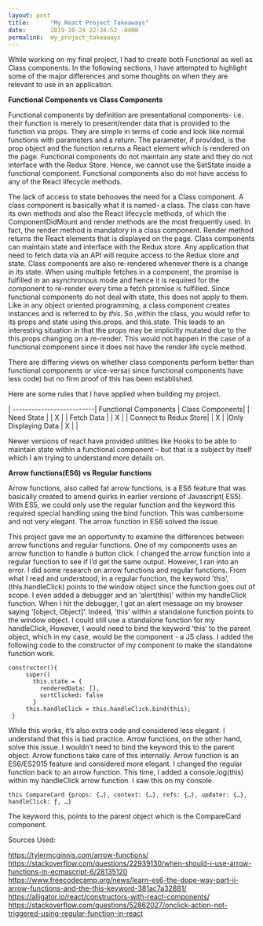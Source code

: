 ```yaml
---
layout: post
title:      "My React Project Takeaways"
date:       2019-10-24 22:34:52 -0400
permalink:  my_project_takeaways
---
```


While working on my final project, I had to create both Functional as well as Class components. In the following sections, I have attempted to highlight some of the major differences and some thoughts on when they are relevant to use in an application.

**Functional Components vs Class Components**

 Functional components by definition are presentational components- i.e. their function is merely to present/render data that is provided to the function via props. They are simple in terms of code and look like normal functions with parameters and a return. The parameter, if provided, is the prop object and the function returns a React element which is rendered on the page. Functional components do not maintain any state and they do not interface with the Redux Store. Hence, we cannot use the SetState inside a functional component. Functional components also do not have access to any of the React lifecycle methods.

 The lack of access to state behooves the need for a Class component. A class component is basically what it is named- a class. The class can have its own methods and also the React lifecycle methods, of which the ComponentDidMount and render methods are the most frequently used. In fact, the render method is mandatory in a class component. Render method returns the React elements that is displayed on the page. Class components can maintain state and interface with the Redux store. Any application that need to fetch data via an API will require access to the Redux store and state. Class components are also re-rendered whenever there is a change in its state. When using multiple fetches in a component, the promise is fulfilled in an asynchronous mode and hence it is required for the component to re-render every time a fetch promise is fulfilled. Since functional components do not deal with state, this does not apply to them. Like in any object oriented programming, a class component creates instances and is referred to by *this*. So ,within the class, you would refer to its props and state using this.props. and this.state. This leads to an interesting situation in that the props may be implicitly mutated due to the this.props changing on a re-render. This would not happen in the case of a functional component since it does not have the render life cycle method.

 
There are differing views on whether class components perform better than functional components or vice-versa( since functional components have less code) but no firm proof of this has been established.


Here are some rules that I have applied when building my project.
																							
| --------------------------| Functional Components | Class Components|
| Need State                        |                                                   |            X                         |
| Fetch Data                         |                                                   |            X                         |
| Connect to Redux Store|                                                 |             X                         | 
|Only Displaying Data      |                     X                           |                                        |
 

Newer versions of react have provided utilities like Hooks to be able to maintain state within a functional component – but that is a subject by itself which I am trying to understand more details on. 

**Arrow functions(ES6) vs Regular functions**

Arrow functions, also called fat arrow functions, is a ES6 feature that was basically created to amend quirks in earlier versions of Javascript( ES5). With ES5, we could only use the regular function and the keyword this  required special handling using the bind function. This was cumbersome and not very elegant. The arrow function in ES6 solved the issue.

This project gave me an opportunity to examine the differences between arrow functions and regular functions. One of my components uses an arrow function to handle a button click. I changed the arrow function into a regular function to see if I’d get the same output. However, I ran into an error. I did some research on arrow functions and regular functions. From what I read and understood, in a regular function, the keyword ’this’, (this.handleClick) points to the window object since the function goes out of scope. I even added a debugger and an ‘alert(this)’ within my handleClick function. When I hit the debugger, I got an alert message on my browser saying ‘[object, Object]’. Indeed, ‘this’ within a standalone function points to the window object. I could still use a standalone function for my handleClick, However, I would need to bind the keyword ‘this’ to the parent object, which in my case, would be the component - a JS class. I added the following code to the constructor of my component to make the standalone function work.

```
constructor(){
     super()
       this.state = {
         renderedData: [],
         sortClicked: false
       }
     this.handleClick = this.handleClick.bind(this);
 }
```

While this works, it’s also extra code and considered less elegant. I understand that this is bad practice. Arrow functions, on the other hand, solve this issue. I wouldn’t need to bind the keyword this to the parent object. Arrow functions take care of this internally. Arrow function is an ES6/ES2015 feature and considered more elegant. I changed the regular function back to an arrow function. This time, I added a console.log(this) within my handleClick arrow function. I saw this on my console. 

`this CompareCard {props: {…}, context: {…}, refs: {…}, updater: {…}, handleClick: ƒ, …}`

The keyword this, points to the parent object which is the CompareCard component. 


Sources Used:

https://tylermcginnis.com/arrow-functions/
https://stackoverflow.com/questions/22939130/when-should-i-use-arrow-functions-in-ecmascript-6/28135120
https://www.freecodecamp.org/news/learn-es6-the-dope-way-part-ii-arrow-functions-and-the-this-keyword-381ac7a32881/
https://alligator.io/react/constructors-with-react-components/
https://stackoverflow.com/questions/52862027/onclick-action-not-triggered-using-regular-function-in-react





